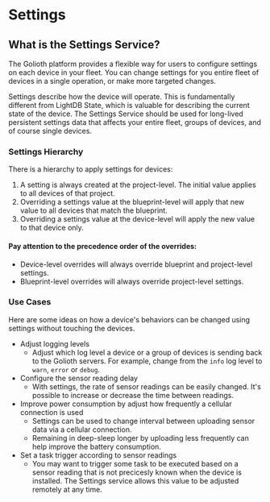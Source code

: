 # Settings

## What is the Settings Service?

The Golioth platform provides a flexible way for users to configure settings on
each device in your fleet. You can change settings for you entire fleet of
devices in a single operation, or make more targeted changes.

Settings describe how the device will operate. This is fundamentally different
from LightDB State, which is valuable for describing the current state of the
device. The Settings Service should be used for long-lived persistent settings
data that affects your entire fleet, groups of devices, and of course single
devices.

### Settings Hierarchy

There is a hierarchy to apply settings for devices:

1. A setting is always created at the project-level. The initial value applies
   to all devices of that project.
2. Overriding a settings value at the blueprint-level will apply that new value
   to all devices that match the blueprint.
3. Overriding a settings value at the device-level will apply the new value to
   that device only.

#### Pay attention to the precedence order of the overrides:

* Device-level overrides will always override blueprint and project-level
  settings.
* Blueprint-level overrides will always override project-level settings.

### Use Cases

Here are some ideas on how a device's behaviors can be changed using settings
without touching the devices.

- Adjust logging levels
  - Adjust which log level a device or a group of devices is sending back to the
    Golioth servers. For example, change from the `info` log level to `warn`,
    `error` or `debug`.
- Configure the sensor reading delay
  - With settings, the rate of sensor readings can be easily changed. It's
    possible to increase or decrease the time between readings.
- Improve power consumption by adjust how frequently a cellular connection is
  used
  - Settings can be used to change interval between uploading sensor data via a
    cellular connection.
  - Remaining in deep-sleep longer by uploading less frequently can help improve
    the battery consumption.
- Set a task trigger according to sensor readings
  - You may want to trigger some task to be executed based on a sensor reading
    that is not precicesly known when the device is installed. The Settings
    service allows this value to be adjusted remotely at any time.

